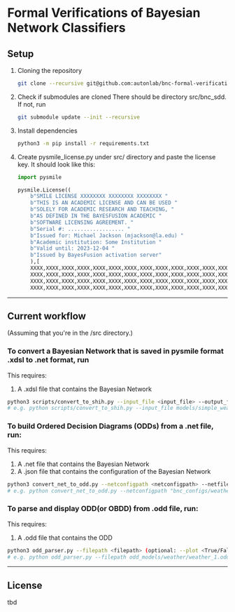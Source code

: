 # Formal Verifications of Bayesian Network Classifiers 

## **Setup**

1. Cloning the repository
	```bash
	git clone --recursive git@github.com:autonlab/bnc-formal-verification.git
	```

2. Check if submodules are cloned
There should be directory src/bnc_sdd. If not, run
	```bash
	git submodule update --init --recursive
	```

3. Install dependencies
	```bash
	python3 -m pip install -r requirements.txt
	```

4. Create pysmile_license.py under src/ directory and paste the license key. It should look like this:
	```python
	import pysmile

	pysmile.License((
		b"SMILE LICENSE XXXXXXXX XXXXXXXX XXXXXXXX "
		b"THIS IS AN ACADEMIC LICENSE AND CAN BE USED "
		b"SOLELY FOR ACADEMIC RESEARCH AND TEACHING, "
		b"AS DEFINED IN THE BAYESFUSION ACADEMIC "
		b"SOFTWARE LICENSING AGREEMENT. "
		b"Serial #: .................. "
		b"Issued for: Michael Jackson (mjackson@la.edu) "
		b"Academic institution: Some Institution "
		b"Valid until: 2023-12-04 "
		b"Issued by BayesFusion activation server"
		),[
		XXXX,XXXX,XXXX,XXXX,XXXX,XXXX,XXXX,XXXX,XXXX,XXXX,XXXX,XXXX,XXXX,XXXX,XXXX,XXXX,
		XXXX,XXXX,XXXX,XXXX,XXXX,XXXX,XXXX,XXXX,XXXX,XXXX,XXXX,XXXX,XXXX,XXXX,XXXX,XXXX,
		XXXX,XXXX,XXXX,XXXX,XXXX,XXXX,XXXX,XXXX,XXXX,XXXX,XXXX,XXXX,XXXX,XXXX,XXXX,XXXX,
		XXXX,XXXX,XXXX,XXXX,XXXX,XXXX,XXXX,XXXX,XXXX,XXXX,XXXX,XXXX,XXXX,XXXX,XXXX,XXXX])

	```
***

## **Current workflow**
(Assuming that you're in the /src directory.)

### **To convert a Bayesian Network that is saved in pysmile format .xdsl to .net format, run**
This requires:
1. A .xdsl file that contains the Bayesian Network
```bash
python3 scripts/convert_to_shih.py --input_file <input_file> --output_file <output_file>
# e.g. python scripts/convert_to_shih.py --input_file models/simple_weather_model.xdsl --output_file bnc_networks/weather.net
```

### **To build Ordered Decision Diagrams (ODDs) from a .net file, run:**
This requires:
1. A .net file that contains the Bayesian Network
2. A .json file that contains the configuration of the Bayesian Network
```bash
python3 convert_net_to_odd.py --netconfigpath <netconfigpath> --netfilepath <netfilepath>
# e.g. python convert_net_to_odd.py --netconfigpath "bnc_configs/weather.json" --netfilepath bnc_networks/weather.net
```

### **To parse and display ODD(or OBDD) from .odd file, run:**
This requires:
1. A .odd file that contains the ODD
```bash
python3 odd_parser.py --filepath <filepath> (optional: --plot <True/False, default=True>)
# e.g. python odd_parser.py --filepath odd_models/weather/weather_1.odd
```


***
## License
tbd